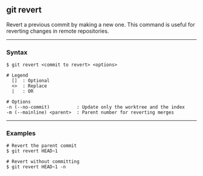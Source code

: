 ## git revert
Revert a previous commit by making a new one. This command is useful for 
reverting changes in remote repositories.

-------------------------------------------------------------------------------
### Syntax
```
$ git revert <commit to revert> <options>

# Legend
  []  : Optional
  <>  : Replace
  |   : OR
  
# Options
-n (--no-commit)          : Update only the worktree and the index
-m (--mainline) <parent>  : Parent number for reverting merges
```

-------------------------------------------------------------------------------
### Examples
```shell
# Revert the parent commit
$ git revert HEAD~1

# Revert without committing
$ git revert HEAD~1 -n
```
